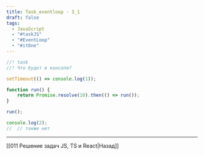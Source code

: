 ```yaml
---
title: Task_eventloop - 3_1
draft: false
tags:
  - JavaScript
  - "#taskJS"
  - "#EventLoop"
  - "#itOne"
---
```

```js
//! task
//! Что будет в консоли?

setTimeout(() => console.log(1));

function run() {
    return Promise.resolve(10).then(() => run());
}

run();

console.log(2);
//  // также нет 
```

___

[[011 Решение задач JS, TS и React|Назад]]